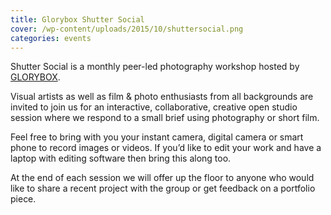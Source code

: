 ```yaml
---
title: Glorybox Shutter Social
cover: /wp-content/uploads/2015/10/shuttersocial.png
categories: events
---
```

Shutter Social is a monthly peer-led photography workshop hosted by [GLORYBOX](http://www.glory-box.co.uk/).

Visual artists as well as film & photo enthusiasts from all backgrounds are invited to join us for an interactive, collaborative, creative open studio session where we respond to a small brief using photography or short film.

Feel free to bring with you your instant camera, digital camera or smart phone to record images or videos. If you&#8217;d like to edit your work and have a laptop with editing software then bring this along too.

At the end of each session we will offer up the floor to anyone who would like to share a recent project with the group or get feedback on a portfolio piece.

<img class="ngg_displayed_gallery mceItem" src="http://flab.space/nextgen-attach_to_post/preview/id--724" alt="" data-mce-placeholder="1" />
